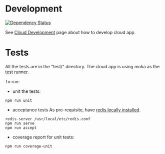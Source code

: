 # Development
[![Dependency Status](https://img.shields.io/david/feedhenry-templates/welcome-cloud.svg?style=flat-square)](https://david-dm.org/feedhenry-templates/welcome-cloud)

See [Cloud Development](http://docs.feedhenry.com/v2/cloud_development.html) page about how to develop cloud app.

# Tests

All the tests are in the "test/" directory. The cloud app is using moka as the test runner. 

To run:
* unit the tests:
```
npm run unit
```
* acceptance tests
As pre-requisite, have [redis locally installed](https://redis.io/).
```    
redis-server /usr/local/etc/redis.conf
npm run serve
npm run accept
```
* coverage report for unit tests:
```
npm run coverage-unit
```

